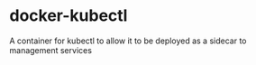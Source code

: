 # docker-kubectl
A container for kubectl to allow it to be deployed as a sidecar to management services
